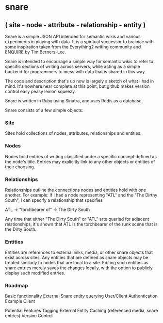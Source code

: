 # snare
## ( site - node - attribute - relationship - entity )

Snare is a simple JSON API intended for semantic wikis and various experiments in playing with data. It is a spiritual successor to brainiac with some inspiration taken from the Everything2 writing community and ENQUIRE by Tim Berners-Lee.

Snare is intended to encourage a simple way for semantic wikis to refer to specific sections of writing across servers, while acting as a simple backend for programmers to mess with data that is shared in this way.

The code and description that's up now is largely a sketch of what I had in mind. It's nowhere near complete at this point, but github makes version control easy peasy lemon squeezy.

Snare is written in Ruby using Sinatra, and uses Redis as a database.

Snare consists of a few simple objects:

### Site

Sites hold collections of nodes, attributes, relationships and entities.

### Nodes

Nodes hold entries of writing classified under a specific concept defined as the node's title. Entries may explicitly link to any other objects or entities of their choosing.

### Relationships

Relationships outline the connections nodes and entities hold with one another. For example: If I had a node representing "ATL" and the "The Dirthy South", I can specify a relationship that specifies

ATL -> "torchbearer of" -> The Dirty South

Any time that either "The Dirty South" or "ATL" arte queried for adjacent relationships, it's shown that ATL is the torchbearer of the runk scene that is the Dirty South.

### Entities

Entities are references to external links, media, or other snare objects that exist across sites. Any entities that are defined as snare objects may be treated similarly to nodes that are local to a site. Editing such entities as snare entries merely saves the changes locally, with the option to publicly display such modified entries.

### Roadmap

Basic functionality
External Snare entity querying
User/Client Authentication
Example Client

Potential Features
Tagging
External Entity Caching (referenced media, snare entries)
Version Control